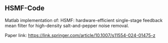 ## HSMF-Code
Matlab implementation of: HSMF: hardware-efficient single-stage feedback mean filter for high-density salt-and-pepper noise removal.

Paper link: https://link.springer.com/article/10.1007/s11554-024-01475-z
